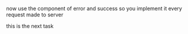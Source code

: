 now use the component of error and success so 
you implement it every request made to server 

this is the next task 